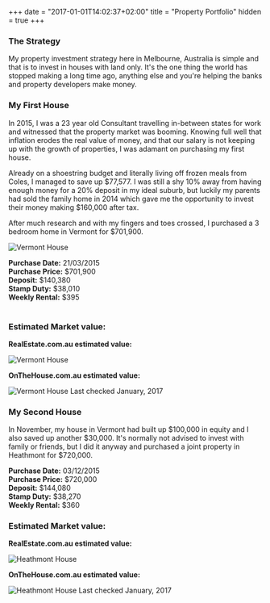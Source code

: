 +++
date = "2017-01-01T14:02:37+02:00"
title = "Property Portfolio"
hidden = true
+++



### The Strategy
My property investment strategy here in Melbourne, Australia is simple and that is to invest in houses with land only. It's the one thing the world has stopped making a long time ago, anything else and you're helping the banks and property developers make money.

### My First House
In 2015, I was a 23 year old Consultant travelling in-between states for work and witnessed that the property market was booming. Knowing full well that inflation erodes the real value of money, and that our salary is not keeping up with the growth of properties, I was adamant on purchasing my first house.

Already on a shoestring budget and literally living off frozen meals from Coles, I managed to save up $77,577. I was still a shy 10% away from having enough money for a 20% deposit in my ideal suburb, but luckily my parents had sold the family home in 2014 which gave me the opportunity to invest their money making $160,000 after tax.

After much research and with my fingers and toes crossed, I purchased a 3 bedroom home in Vermont for $701,900.

![Vermont House](https://www.retireby34.com/images/vermont.jpg)


**Purchase Date:** 21/03/2015  
**Purchase Price:** $701,900  
**Deposit:** $140,380  
**Stamp Duty:** $38,010  
**Weekly Rental:** $395  
<br>

### Estimated Market value:
**RealEstate.com.au estimated value:**

![Vermont House](https://www.retireby34.com/images/vermont-realestate.png)

**OnTheHouse.com.au estimated value:**

![Vermont House](https://www.retireby34.com/images/vermont-onthehouse.png)
Last checked January, 2017

### My Second House
In November, my house in Vermont had built up $100,000 in equity and I also saved up another $30,000. It's normally not advised to invest with family or friends, but I did it anyway and purchased a joint property in Heathmont for $720,000.

**Purchase Date:** 03/12/2015  
**Purchase Price:** $720,000  
**Deposit:** $144,080  
**Stamp Duty:** $38,270  
**Weekly Rental:** $360  

### Estimated Market value:
**RealEstate.com.au estimated value:**

![Heathmont House](https://www.retireby34.com/images/heathmont-realestate.png)

**OnTheHouse.com.au estimated value:**

![Heathmont House](https://www.retireby34.com/images/heathmont-onthehouse.png)
Last checked January, 2017
